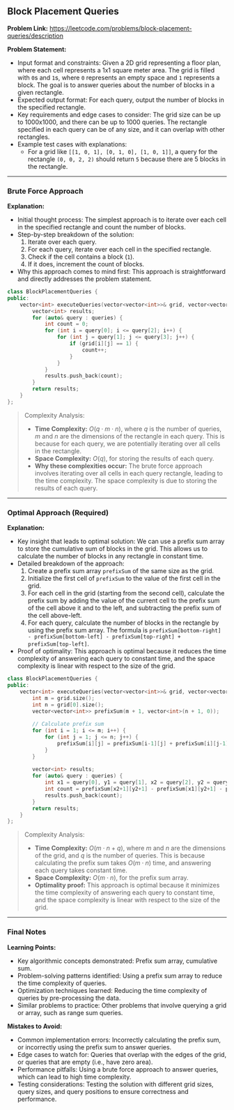 ## Block Placement Queries
**Problem Link:** https://leetcode.com/problems/block-placement-queries/description

**Problem Statement:**
- Input format and constraints: Given a 2D grid representing a floor plan, where each cell represents a 1x1 square meter area. The grid is filled with `0`s and `1`s, where `0` represents an empty space and `1` represents a block. The goal is to answer queries about the number of blocks in a given rectangle.
- Expected output format: For each query, output the number of blocks in the specified rectangle.
- Key requirements and edge cases to consider: The grid size can be up to 1000x1000, and there can be up to 1000 queries. The rectangle specified in each query can be of any size, and it can overlap with other rectangles.
- Example test cases with explanations: 
    - For a grid like `[[1, 0, 1], [0, 1, 0], [1, 0, 1]]`, a query for the rectangle `(0, 0, 2, 2)` should return `5` because there are 5 blocks in the rectangle.

---

### Brute Force Approach
**Explanation:**
- Initial thought process: The simplest approach is to iterate over each cell in the specified rectangle and count the number of blocks.
- Step-by-step breakdown of the solution:
    1. Iterate over each query.
    2. For each query, iterate over each cell in the specified rectangle.
    3. Check if the cell contains a block (`1`).
    4. If it does, increment the count of blocks.
- Why this approach comes to mind first: This approach is straightforward and directly addresses the problem statement.

```cpp
class BlockPlacementQueries {
public:
    vector<int> executeQueries(vector<vector<int>>& grid, vector<vector<int>>& queries) {
        vector<int> results;
        for (auto& query : queries) {
            int count = 0;
            for (int i = query[0]; i <= query[2]; i++) {
                for (int j = query[1]; j <= query[3]; j++) {
                    if (grid[i][j] == 1) {
                        count++;
                    }
                }
            }
            results.push_back(count);
        }
        return results;
    }
};
```

> Complexity Analysis:
> - **Time Complexity:** $O(q \cdot m \cdot n)$, where $q$ is the number of queries, $m$ and $n$ are the dimensions of the rectangle in each query. This is because for each query, we are potentially iterating over all cells in the rectangle.
> - **Space Complexity:** $O(q)$, for storing the results of each query.
> - **Why these complexities occur:** The brute force approach involves iterating over all cells in each query rectangle, leading to the time complexity. The space complexity is due to storing the results of each query.

---

### Optimal Approach (Required)
**Explanation:**
- Key insight that leads to optimal solution: We can use a prefix sum array to store the cumulative sum of blocks in the grid. This allows us to calculate the number of blocks in any rectangle in constant time.
- Detailed breakdown of the approach:
    1. Create a prefix sum array `prefixSum` of the same size as the grid.
    2. Initialize the first cell of `prefixSum` to the value of the first cell in the grid.
    3. For each cell in the grid (starting from the second cell), calculate the prefix sum by adding the value of the current cell to the prefix sum of the cell above it and to the left, and subtracting the prefix sum of the cell above-left.
    4. For each query, calculate the number of blocks in the rectangle by using the prefix sum array. The formula is `prefixSum[bottom-right] - prefixSum[bottom-left] - prefixSum[top-right] + prefixSum[top-left]`.
- Proof of optimality: This approach is optimal because it reduces the time complexity of answering each query to constant time, and the space complexity is linear with respect to the size of the grid.

```cpp
class BlockPlacementQueries {
public:
    vector<int> executeQueries(vector<vector<int>>& grid, vector<vector<int>>& queries) {
        int m = grid.size();
        int n = grid[0].size();
        vector<vector<int>> prefixSum(m + 1, vector<int>(n + 1, 0));
        
        // Calculate prefix sum
        for (int i = 1; i <= m; i++) {
            for (int j = 1; j <= n; j++) {
                prefixSum[i][j] = prefixSum[i-1][j] + prefixSum[i][j-1] - prefixSum[i-1][j-1] + grid[i-1][j-1];
            }
        }
        
        vector<int> results;
        for (auto& query : queries) {
            int x1 = query[0], y1 = query[1], x2 = query[2], y2 = query[3];
            int count = prefixSum[x2+1][y2+1] - prefixSum[x1][y2+1] - prefixSum[x2+1][y1] + prefixSum[x1][y1];
            results.push_back(count);
        }
        return results;
    }
};
```

> Complexity Analysis:
> - **Time Complexity:** $O(m \cdot n + q)$, where $m$ and $n$ are the dimensions of the grid, and $q$ is the number of queries. This is because calculating the prefix sum takes $O(m \cdot n)$ time, and answering each query takes constant time.
> - **Space Complexity:** $O(m \cdot n)$, for the prefix sum array.
> - **Optimality proof:** This approach is optimal because it minimizes the time complexity of answering each query to constant time, and the space complexity is linear with respect to the size of the grid.

---

### Final Notes

**Learning Points:**
- Key algorithmic concepts demonstrated: Prefix sum array, cumulative sum.
- Problem-solving patterns identified: Using a prefix sum array to reduce the time complexity of queries.
- Optimization techniques learned: Reducing the time complexity of queries by pre-processing the data.
- Similar problems to practice: Other problems that involve querying a grid or array, such as range sum queries.

**Mistakes to Avoid:**
- Common implementation errors: Incorrectly calculating the prefix sum, or incorrectly using the prefix sum to answer queries.
- Edge cases to watch for: Queries that overlap with the edges of the grid, or queries that are empty (i.e., have zero area).
- Performance pitfalls: Using a brute force approach to answer queries, which can lead to high time complexity.
- Testing considerations: Testing the solution with different grid sizes, query sizes, and query positions to ensure correctness and performance.